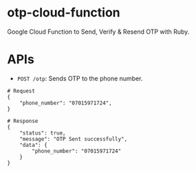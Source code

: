 # otp-cloud-function
Google Cloud Function to Send, Verify &amp; Resend OTP with Ruby.

# APIs
- `POST /otp`: Sends OTP to the phone number.
```
# Request
{
	"phone_number": "07015971724",
}

# Response
{
	"status": true,
	"message": "OTP Sent successfully",
	"data": {
		"phone_number": "07015971724"
	}
}

```


